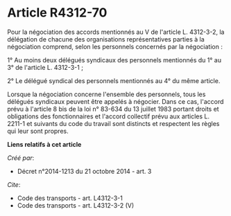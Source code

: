 # Article R4312-70

Pour la négociation des accords mentionnés au V de l'article L. 4312-3-2, la délégation de chacune des organisations
représentatives parties à la négociation comprend, selon les personnels concernés par la négociation : 

1° Au moins deux délégués syndicaux des personnels mentionnés du 1° au 3° de l'article L. 4312-3-1 ; 

2° Le délégué syndical des personnels mentionnés au 4° du même article. 

Lorsque la négociation concerne l'ensemble des personnels, tous les délégués syndicaux peuvent être appelés à négocier. Dans
ce cas, l'accord prévu à l'article 8 bis de la loi n° 83-634 du 13 juillet 1983 portant droits et obligations des
fonctionnaires et l'accord collectif prévu aux articles L. 2211-1 et suivants du code du travail sont distincts et respectent
les règles qui leur sont propres.

**Liens relatifs à cet article**

_Créé par_:

  - Décret n°2014-1213 du 21 octobre 2014 - art. 3

_Cite_:

  - Code des transports - art. L4312-3-1
  - Code des transports - art. L4312-3-2 (V)
